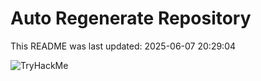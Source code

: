 # Auto Regenerate Repository

This README was last updated: 2025-06-07 20:29:04

 ![TryHackMe](https://tryhackme.com/badge/533634)
